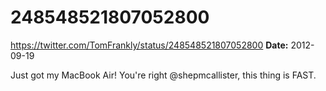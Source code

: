 # 248548521807052800
https://twitter.com/TomFrankly/status/248548521807052800
**Date:** 2012-09-19

Just got my MacBook Air! You're right @shepmcallister, this thing is FAST.
